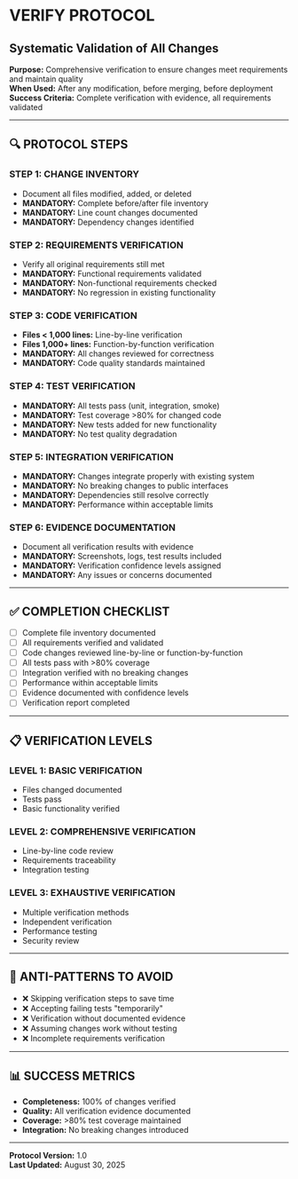 # VERIFY PROTOCOL
## Systematic Validation of All Changes

**Purpose:** Comprehensive verification to ensure changes meet requirements and maintain quality  
**When Used:** After any modification, before merging, before deployment  
**Success Criteria:** Complete verification with evidence, all requirements validated  

---

## **🔍 PROTOCOL STEPS**

### **STEP 1: CHANGE INVENTORY**
- Document all files modified, added, or deleted
- **MANDATORY:** Complete before/after file inventory
- **MANDATORY:** Line count changes documented
- **MANDATORY:** Dependency changes identified

### **STEP 2: REQUIREMENTS VERIFICATION**
- Verify all original requirements still met
- **MANDATORY:** Functional requirements validated
- **MANDATORY:** Non-functional requirements checked
- **MANDATORY:** No regression in existing functionality

### **STEP 3: CODE VERIFICATION**
- **Files < 1,000 lines:** Line-by-line verification
- **Files 1,000+ lines:** Function-by-function verification
- **MANDATORY:** All changes reviewed for correctness
- **MANDATORY:** Code quality standards maintained

### **STEP 4: TEST VERIFICATION**
- **MANDATORY:** All tests pass (unit, integration, smoke)
- **MANDATORY:** Test coverage >80% for changed code
- **MANDATORY:** New tests added for new functionality
- **MANDATORY:** No test quality degradation

### **STEP 5: INTEGRATION VERIFICATION**
- **MANDATORY:** Changes integrate properly with existing system
- **MANDATORY:** No breaking changes to public interfaces
- **MANDATORY:** Dependencies still resolve correctly
- **MANDATORY:** Performance within acceptable limits

### **STEP 6: EVIDENCE DOCUMENTATION**
- Document all verification results with evidence
- **MANDATORY:** Screenshots, logs, test results included
- **MANDATORY:** Verification confidence levels assigned
- **MANDATORY:** Any issues or concerns documented

---

## **✅ COMPLETION CHECKLIST**

- [ ] Complete file inventory documented
- [ ] All requirements verified and validated
- [ ] Code changes reviewed line-by-line or function-by-function
- [ ] All tests pass with >80% coverage
- [ ] Integration verified with no breaking changes
- [ ] Performance within acceptable limits
- [ ] Evidence documented with confidence levels
- [ ] Verification report completed

---

## **📋 VERIFICATION LEVELS**

### **LEVEL 1: BASIC VERIFICATION**
- Files changed documented
- Tests pass
- Basic functionality verified

### **LEVEL 2: COMPREHENSIVE VERIFICATION**
- Line-by-line code review
- Requirements traceability
- Integration testing

### **LEVEL 3: EXHAUSTIVE VERIFICATION**
- Multiple verification methods
- Independent verification
- Performance testing
- Security review

---

## **🚨 ANTI-PATTERNS TO AVOID**

- ❌ Skipping verification steps to save time
- ❌ Accepting failing tests "temporarily"
- ❌ Verification without documented evidence
- ❌ Assuming changes work without testing
- ❌ Incomplete requirements verification

---

## **📊 SUCCESS METRICS**

- **Completeness:** 100% of changes verified
- **Quality:** All verification evidence documented
- **Coverage:** >80% test coverage maintained
- **Integration:** No breaking changes introduced

---

**Protocol Version:** 1.0  
**Last Updated:** August 30, 2025
